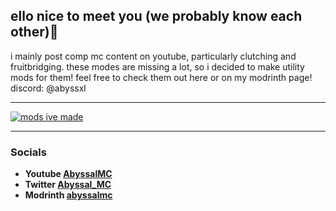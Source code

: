 ## ello nice to meet you (we probably know each other)👋  

i mainly post comp mc content on youtube, particularly clutching and fruitbridging. these modes are missing a lot, so i decided to make utility mods for them! feel free to check them out here or on my modrinth page! discord: @abyssxl  

---

[![mods ive made](https://ibb.co/Twb8zWW)](mods)

---

### Socials
- **Youtube [AbyssalMC](https://youtube.com/@AbyssalMC)**
- **Twitter [Abyssal_MC](https://x.com/@Abyssal_MC)**
- **Modrinth [abyssalmc](https://modrinth.com/user/abyssal_mc)**

